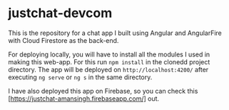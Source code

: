 # justchat-devcom
This is the repository for a chat app I built using Angular and AngularFire with Cloud Firestore as the back-end.

For deploying locally, you will have to install all the modules I used in making this web-app. For this run `npm install` in the clonedd project directory. The app will be deployed on `http://localhost:4200/` after executing `ng serve` or `ng s` in the same directory.

I have also deployed this app on Firebase, so you can check this [https://justchat-amansingh.firebaseapp.com/] out.


